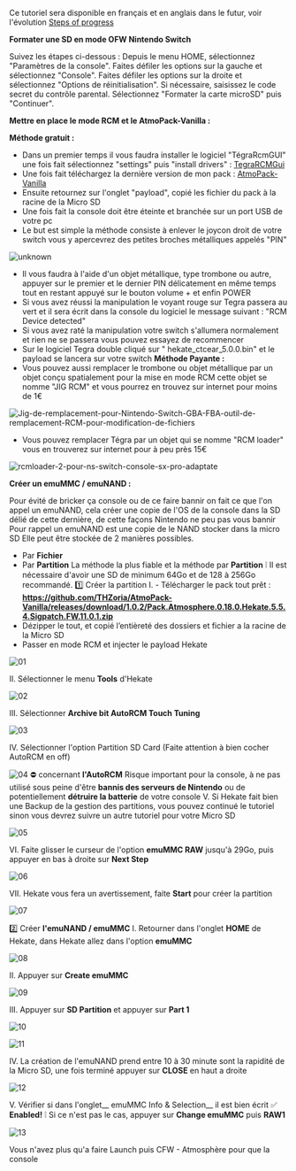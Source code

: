 
Ce tutoriel sera disponible en français et en anglais dans le futur, voir l'évolution [Steps of progress](https://github.com/THZoria/AtmoPack-Vanilla/issues/2)

__Formater une SD en mode OFW Nintendo Switch__

Suivez les étapes ci-dessous :
Depuis le menu HOME, sélectionnez "Paramètres de la console".
Faites défiler les options sur la gauche et sélectionnez "Console".
Faites défiler les options sur la droite et sélectionnez "Options de réinitialisation".
Si nécessaire, saisissez le code secret du contrôle parental.
Sélectionnez "Formater la carte microSD" puis "Continuer".

__Mettre en place le mode RCM et le AtmoPack-Vanilla :__

__Méthode gratuit :__ 
- Dans un premier temps il vous faudra installer  le logiciel "TégraRcmGUI" une fois fait sélectionnez "settings" puis "install drivers" :
[TegraRCMGui](https://github.com/eliboa/TegraRcmGUI/releases/download/2.6/TegraRcmGUI_v2.6_Installer.msi)
- Une fois fait téléchargez la dernière version de mon pack : [AtmoPack-Vanilla](https://github.com/THZoria/AtmoPack-Vanilla/releases/latest)
- Ensuite retournez sur l'onglet "payload", copié les fichier du pack à la racine de la Micro SD 
- Une fois fait la console doit être éteinte et branchée sur un port USB de votre pc
- Le but est simple la méthode consiste à enlever le joycon droit de votre switch vous y apercevrez des petites broches métalliques appelés "PIN"

![unknown](https://user-images.githubusercontent.com/50277488/118039934-2e09c280-b371-11eb-907e-9dec4d27a2d2.png)

- Il vous faudra à l'aide d'un objet métallique, type trombone ou autre, appuyer sur le premier et le dernier PIN délicatement en même temps tout en restant appuyé sur le bouton volume + et enfin POWER
- Si vous avez réussi la manipulation le voyant rouge sur Tegra passera au vert et il sera écrit dans la console du logiciel le message suivant : "RCM Device detected"
- Si vous avez raté la manipulation votre switch s'allumera normalement et rien ne se passera vous pouvez essayez de recommencer
- Sur le logiciel Tegra double cliqué sur " hekate_ctcear_5.0.0.bin" et le payload se lancera sur votre switch
__Méthode Payante :__ 
- Vous pouvez aussi remplacer le trombone ou objet métallique par un objet conçu spatialement pour la mise en mode RCM cette objet se nomme "JIG RCM" et vous pourrez en trouvez sur internet pour moins de 1€

![Jig-de-remplacement-pour-Nintendo-Switch-GBA-FBA-outil-de-remplacement-RCM-pour-modification-de-fichiers](https://user-images.githubusercontent.com/50277488/118040253-9ce71b80-b371-11eb-95f1-f69fd596b6bb.jpg)

- Vous pouvez remplacer Tégra par un objet qui se nomme "RCM loader" vous en trouverez sur internet pour à peu près 15€

![rcmloader-2-pour-ns-switch-console-sx-pro-adaptate](https://user-images.githubusercontent.com/50277488/118040298-a6708380-b371-11eb-9776-e55c77e9ab72.jpg)

__Créer un emuMMC / emuNAND :__

Pour évité de bricker ça console ou de ce faire bannir on fait ce que l'on appel un emuNAND, cela créer une copie de l'OS de la console dans la SD délié de cette dernière, de cette façons Nintendo ne peu pas vous bannir
Pour rappel un emuNAND est une copie de le NAND stocker dans la micro SD
Elle peut être stockée de 2 manières possibles.
- Par __Fichier__
- Par __Partition__
La méthode la plus fiable et la méthode par __Partition__
❕ Il est nécessaire d'avoir une SD de minimum 64Go et de 128 à 256Go recommandé.
1️⃣ Créer la partition
I. - Télécharger le pack tout prêt : __https://github.com/THZoria/AtmoPack-Vanilla/releases/download/1.0.2/Pack.Atmosphere.0.18.0.Hekate.5.5.4.Sigpatch.FW.11.0.1.zip__
- Dézipper le tout, et copié l’entièreté des dossiers et fichier a la racine de la Micro SD
- Passer en mode RCM et injecter le payload Hekate

![01](https://user-images.githubusercontent.com/50277488/118040566-fc452b80-b371-11eb-936a-7c5511b752a2.png)

II. Sélectionner le menu __Tools__ d'Hekate

![02](https://user-images.githubusercontent.com/50277488/118041001-94431500-b372-11eb-9c39-1a73ebc63e78.png)

III. Sélectionner __Archive bit  AutoRCM  Touch Tuning__

![03](https://user-images.githubusercontent.com/50277488/118041032-9b6a2300-b372-11eb-8f77-722cc0bf6895.png)

IV. Sélectionner l'option Partition SD Card (Faite attention à bien cocher AutoRCM en off)

![04](https://user-images.githubusercontent.com/50277488/118041052-a1600400-b372-11eb-878d-70ca8ca4e1ae.png)
⛔ concernant __l'AutoRCM__ Risque important pour la console, à ne pas utilisé sous peine d'être __bannis des serveurs de Nintendo__ ou de potentiellement __détruire la batterie__ de votre console
V. Si Hekate fait bien une Backup de la gestion des partitions, vous pouvez continué le tutoriel sinon vous devrez suivre un autre tutoriel pour votre Micro SD

![05](https://user-images.githubusercontent.com/50277488/118041142-b9378800-b372-11eb-8d4a-b13ae3bb94a1.png)

VI. Faite glisser le curseur de l'option __emuMMC RAW__ jusqu'à 29Go, puis appuyer en bas à droite sur __Next Step__

![06](https://user-images.githubusercontent.com/50277488/118041165-c18fc300-b372-11eb-8dcc-5795fbb17674.png)

VII. Hekate vous fera un avertissement, faite __Start__  pour créer la partition

![07](https://user-images.githubusercontent.com/50277488/118041197-cbb1c180-b372-11eb-9720-daa454323d9d.png)

2️⃣ Créer __l'emuNAND / emuMMC__
I. Retourner dans l'onglet __HOME__  de Hekate, dans Hekate allez dans l'option __emuMMC__

![08](https://user-images.githubusercontent.com/50277488/118041250-dbc9a100-b372-11eb-819f-332e36a5d6c0.png)

II. Appuyer sur __Create emuMMC__

![09](https://user-images.githubusercontent.com/50277488/118041279-e1bf8200-b372-11eb-96fc-9aa41fad1a9d.png)

III. Appuyer sur __SD Partition__ et appuyer sur __Part 1__

![10](https://user-images.githubusercontent.com/50277488/118041305-ea17bd00-b372-11eb-818f-b832007befda.png)

![11](https://user-images.githubusercontent.com/50277488/118041317-eedc7100-b372-11eb-84cf-62f499771188.png)

IV. La création de l'emuNAND prend entre 10 à 30 minute sont la rapidité de la Micro SD, une fois terminé appuyer sur __CLOSE__ en haut a droite

![12](https://user-images.githubusercontent.com/50277488/118041356-fb60c980-b372-11eb-8c85-8b8d4e471031.png)

V. Vérifier si dans l'onglet__ emuMMC Info & Selection__ il est bien écrit ✅ __Enabled!__
❕ Si ce n'est pas le cas, appuyer sur __Change emuMMC__ puis __RAW1__

![13](https://user-images.githubusercontent.com/50277488/118041385-03b90480-b373-11eb-8746-f6c4f712e8bd.png)

Vous n'avez plus qu'a faire Launch puis CFW - Atmosphère pour que la console






